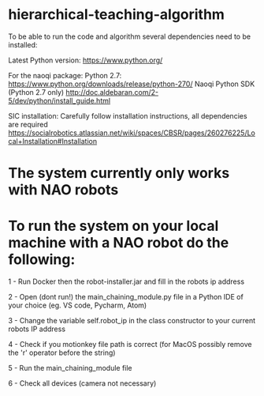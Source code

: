 # hierarchical-teaching-algorithm 

To be able to run the code and algorithm several dependencies need to be installed:

Latest Python version: https://www.python.org/

For the naoqi package:
Python 2.7:
https://www.python.org/downloads/release/python-270/
Naoqi Python SDK (Python 2.7 only)
http://doc.aldebaran.com/2-5/dev/python/install_guide.html

SIC installation:
Carefully follow installation instructions, all dependencies are required
https://socialrobotics.atlassian.net/wiki/spaces/CBSR/pages/260276225/Local+Installation#Installation

# The system currently only works with NAO robots

# To run the system on your local machine with a NAO robot do the following: 
1 - Run Docker then the robot-installer.jar and fill in the robots ip address

2 - Open (dont run!) the main_chaining_module.py file in a Python IDE of your choice (eg. VS code, Pycharm, Atom)

3 - Change the variable self.robot_ip in the class constructor to your current robots IP address

4 - Check if you motionkey file path is correct (for MacOS possibly remove the 'r' operator before the string)

5 - Run the main_chaining_module file

6 - Check all devices (camera not necessary)


